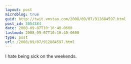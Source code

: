 ```yaml
---
layout: post
microblog: true
guid: http://twit.vmstan.com/2008/09/07/912884597.html
post_id: 3054384
date: 2008-09-07T10:16:40-0600
lastmod: 2008-09-07T10:16:40-0600
type: post
url: /2008/09/07/912884597.html
---
```

I hate being sick on the weekends.
